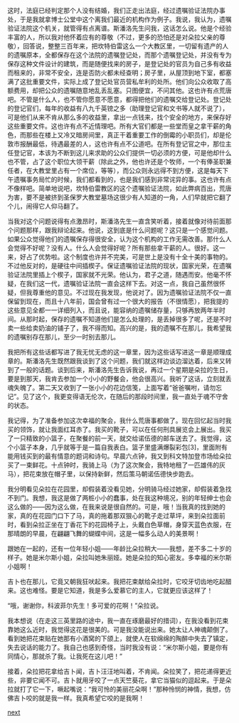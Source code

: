 
这时，法庭已经判定那个人没有结婚，我们正走出法庭，经过遗嘱验证法院办事处，于是我就拿博士公堂中这个离我们最近的机构作为例子。我说，我认为，遗嘱验证法院这个机关，就管得有点离谱。斯潘洛先生问我，这话怎么说。他是个经验丰富的人，所以我对他怀着应有的尊敬（不过，更多的恐怕还是对朵拉父亲的尊敬），回答说，整整三百年来，把坎特伯雷这么一个大教区里，一切留有遗产的人的遗嘱原本，全都保存在这个法院的遗嘱登记处，而那个遗嘱登记处，并没有专为保存这种文件设计的建筑，而是随便找来的房子，是登记处的官员为自己多有收益而租来的，非常不安全，连是否防火都未经查明；房子里，从屋顶到地下室，都塞满了这批重要文件，实际上成了登记处官员营私牟利的处所。他们向公众收取了高额费用，却把公众的遗嘱随意地乱丢乱塞。只图便宜，不问其他。这也许有点荒唐吧。不管是什么人，也不管你愿意不愿意，都得把他们的遗嘱交给登记处。登记处的登记官们，每年的收益有八九千英镑之多（助理登记官和文书等人就不说了），可是他们从来不肯从那么多的收益里，拿出一点钱来，找个安全的地方，来保存好这些重要文件。这也许有点不近情理吧。所有大官们都是一些堂而皇之拿干薪的角色，而那些在楼上又冷又暗房间里，真正干着重要工作的倒霉的小职员们，却是伦敦市报酬最低，待遇最差的人，这也许有点不公道吧。在所有登记官之中，那位主任登记官，本该为不断到这儿来求助的公众们提供一切必须的方便，可是他却什么也不管，占了这个职位大领干薪（除此之外，他也许还是个牧师，一个有俸圣职兼任者，在大教堂里占有一个席位，等等），而公众则永远得不到方便，这是每天下午遗嘱事务局忙的时候，我们都看到的，也是我们感到非常诧异的事。这也许有点不像样吧。简单地说吧，坎特伯雷教区的这个遗嘱验证法院，如此弊病百出，荒唐为害，要不是被挤到圣保罗大教堂墓场这很少有人知道的一角，人们早就把它翻了个儿，闹得它人仰马翻了。

当我对这个问题说得有点激昂时，斯潘洛先生一直含笑听着，接着就像对待前面那个问题那样，跟我辩论起来。他说，这到底是什么问题呢？这只是一个感觉问题。如果公众觉得他们的遗嘱保存得很安全，认为这个机构的工作无需改善。那什么人会觉得不好呢？没有人。什么人会觉得好呢？所有那些拿干薪的人。很好。这一来，好占了优势啦。这个制度也许并不完美，可是世上是没有十全十美的事物的。不过他反对的，是硬往中间插楔子。保证遗嘱验证法院的现状，国家光荣，在遗嘱验证法院里插上个楔子，国家就不光荣。他认为，君子之道，随遇而安。他毫不怀疑，在我们这一代，遗嘱验证法院一直会这样下去。对这一点，我自己虽然很怀疑，但我尊重他的意见。不过现在我发现，他说对了。因为遗嘱验证法院不仅一直保留到现在，而且十八年前，国会曾有过一个很大的报告（不很情愿），把我提的这些意见全都一一详细列入，而且说，能容纳的遗嘱储存量，只够再放两年半时间。从那时起，保存的遗嘱不知道他们是怎么处理的，是丢掉很多了呢，还是不时卖一些给卖奶油的铺子了，我不得而知。高兴的是，我的遗嘱不在那儿，我希望我的遗嘱别存在那儿，至少一时别去那儿。

我把所有这些话都写进了我无忧无虑的这一章里，因为这些话写进这一章是顺理成章的。斯潘洛先生既然跟我谈到了这个问题，我们就这样边谈边溜达着，后来又转到了一般的话题。谈到后来，斯潘洛先生告诉我说，再过一个星期是朵拉的生日，要是到那天，我肯去参加一个小小的野餐会，他会很高兴。我听了这话，立刻就丢魂失魄了。第二天又收到了一张小小的花边信笺，上面写着“爸爸嘱咐，请勿忘记”。见了这个，我更变得语无伦次，在随后的那段时间里，我一直处于魂不守舍的状态。

我记得，为了准备参加这次幸福的聚会，我什么荒唐事都做了。现在回忆起当时我买的领饰，就让我面红耳赤了。我买的靴子，可以在任何刑具展览会上展出。我买了一只精致的小篮子，在聚餐的前一天，就交给诺伍德的邮车送去了。我觉得，这个小篮子本身，几乎就等于是一篇自我表白。篮子里盛满爆裂彩包[3]，里面附有能用钱买到的最有情意的题词和诗句。早晨六点钟，我又到科文特加登市场给朵拉买了一束鲜花。十点钟时，我骑上马（为了这次聚会，我特地租了一匹雄伟的灰马），把花束放在帽子里，以保持新鲜，然后策马朝诺伍德快步跑去。

我分明看见朵拉在花园里，却假装着没看见她，分明骑马经过她家，却假装着急找不到门。我想，我这是做了两桩小小的蠢事，处在我这种境况，别的年轻绅士也会这么做的——因为这么做，在我来说是很自然的。可是，哦！当我真的找到她的家，真的在花园门口下了马，真的拖着那双狠心的靴子走过草坪，来到朵拉面前时，看到朵拉正坐在丁香花下的花园椅子上，头戴白色草帽，身穿天蓝色衣服，在那晴朗的早晨，在翩翩飞舞的蝴蝶中间，这是一幅多么动人的美景啊！

跟她在一起的，还有一位年轻小姐——年龄比朵拉稍大——我想，差不多二十岁的样子。她是米尔斯小姐，朵拉叫她朱丽娅。她是朵拉的知心密友。多幸福的米尔斯小姐啊！

吉卜也在那儿，它竟又朝我狂吠起来。我把花束献给朵拉时，它咬牙切齿地吃起醋来。这也难怪。要是它知道，我是多么爱慕它的主人，它就更应该这样了！

“哦，谢谢你，科波菲尔先生！多可爱的花啊！”朵拉说。

我本想说（在走这三英里路的途中，我一直在琢磨最好的措词），在我没看到花束靠她这么近时，我觉得这花是很美的。可是我没能说出来。她太让人神魂颠倒了。看到她把花束贴在她那有小酒窝的下颌上，就使人在软绵绵的陶醉中失去了镇定，失去说话的能力了。我自己也感到奇怪，当时我没有说：“米尔斯小姐，要是你有同情心，那就杀了我。让我死在这儿吧！”

接着，朵拉把花拿给吉卜闻，吉卜汪汪地叫着，不肯闻。朵拉笑了，把花递得更近些，非要它闻不可。吉卜就用牙咬了一点天竺葵花，拿它当猫似的逗起来。于是朵拉就打了它一下，噘起嘴说：“我可怜的美丽花朵啊！”那种怜悯的神情，我想，仿佛吉卜咬的就是我一样。我真希望它咬的是我啊！

[next](page427.md)